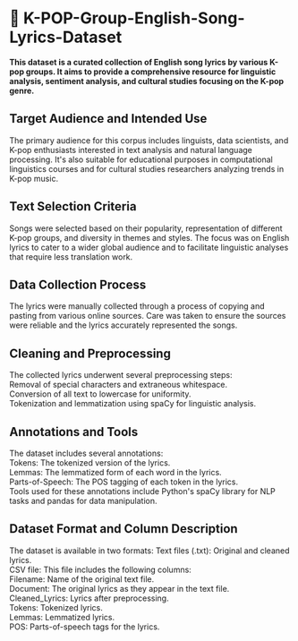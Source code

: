 # 🎵 K-POP-Group-English-Song-Lyrics-Dataset

**This dataset is a curated collection of English song lyrics by various K-pop groups. It aims to provide a comprehensive resource for linguistic analysis, sentiment analysis, and cultural studies focusing on the K-pop genre.**

## Target Audience and Intended Use
The primary audience for this corpus includes linguists, data scientists, and K-pop enthusiasts interested in text analysis and natural language processing. It's also suitable for educational purposes in computational linguistics courses and for cultural studies researchers analyzing trends in K-pop music.

## Text Selection Criteria
Songs were selected based on their popularity, representation of different K-pop groups, and diversity in themes and styles. The focus was on English lyrics to cater to a wider global audience and to facilitate linguistic analyses that require less translation work.

## Data Collection Process
The lyrics were manually collected through a process of copying and pasting from various online sources. Care was taken to ensure the sources were reliable and the lyrics accurately represented the songs.

## Cleaning and Preprocessing
The collected lyrics underwent several preprocessing steps:  
Removal of special characters and extraneous whitespace.  
Conversion of all text to lowercase for uniformity.  
Tokenization and lemmatization using spaCy for linguistic analysis.  

## Annotations and Tools
The dataset includes several annotations:  
Tokens: The tokenized version of the lyrics.  
Lemmas: The lemmatized form of each word in the lyrics.  
Parts-of-Speech: The POS tagging of each token in the lyrics.  
Tools used for these annotations include Python's spaCy library for NLP tasks and pandas for data manipulation.  

## Dataset Format and Column Description
The dataset is available in two formats:
Text files (.txt): Original and cleaned lyrics.  
CSV file: This file includes the following columns:  
Filename: Name of the original text file.  
Document: The original lyrics as they appear in the text file.  
Cleaned_Lyrics: Lyrics after preprocessing.  
Tokens: Tokenized lyrics.  
Lemmas: Lemmatized lyrics.  
POS: Parts-of-speech tags for the lyrics.  


